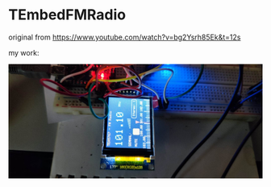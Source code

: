 # TEmbedFMRadio
original from https://www.youtube.com/watch?v=bg2Ysrh85Ek&t=12s

my work:

![poza](https://github.com/vlad-gheorghe/TEmbedFMRadio/blob/main/318014606_572868774844693_4377878965927110766_n.jpg)
